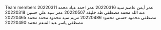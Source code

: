 Team members
عمر أيمن عاصم سيد 20220316
عمر احمد عياد محمد    20220311
منه الله محمد مصطفى طه خليفة 20220507
عمر سيد علي حسين 20220318
مصطفي محمود حسني محمود   20220486
مريم سيد محمود محمد محمد    20220465
مصطفى ياسر عبد المنعم محمد 20220490

